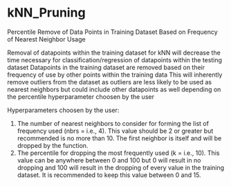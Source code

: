 # kNN_Pruning
Percentile Remove of Data Points in Training Dataset Based on Frequency of Nearest Neighbor Usage


Removal of datapoints within the training dataset for kNN will decrease the time necessary for classification/regression of datapoints within the testing dataset
Datapoints in the training dataset are removed based on their frequency of use by other points within the training data
This will inherently remove outliers from the dataset as outliers are less likely to be used as nearest neighbors but could include other datapoints as well depending on the percentile hyperparameter choosen by the user

Hyperparameters choosen by the user: 
1. The number of nearest neighbors to consider for forming the list of frequency used (nbrs = i.e., 4). This value should be 2 or greater but recommended is no more than 10. The first neighbor is itself and will be dropped by the function.
2. The percentile for dropping the most frequently used (k = i.e., 10). This value can be anywhere between 0 and 100 but 0 will result in no dropping and 100 will result in the dropping of every value in the training dataset. It is recommended to keep this value between 0 and 15.

   
